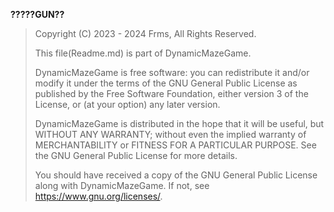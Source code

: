 **?????GUN??**


>  Copyright (C) 2023 - 2024 Frms, All Rights Reserved.
>
>  This file(Readme.md) is part of DynamicMazeGame.
>
>  DynamicMazeGame is free software:
>  you can redistribute it and/or modify it under the terms of the GNU General Public License as published
>  by the Free Software Foundation, either version 3 of the License, or (at your option) any later version.
>
>  DynamicMazeGame is distributed in the hope that it will be useful, but WITHOUT ANY WARRANTY;
>  without even the implied warranty of MERCHANTABILITY or FITNESS FOR A PARTICULAR PURPOSE.
>  See the GNU General Public License for more details.
>
>  You should have received a copy of the GNU General Public License along with DynamicMazeGame.
>  If not, see <https://www.gnu.org/licenses/>.
